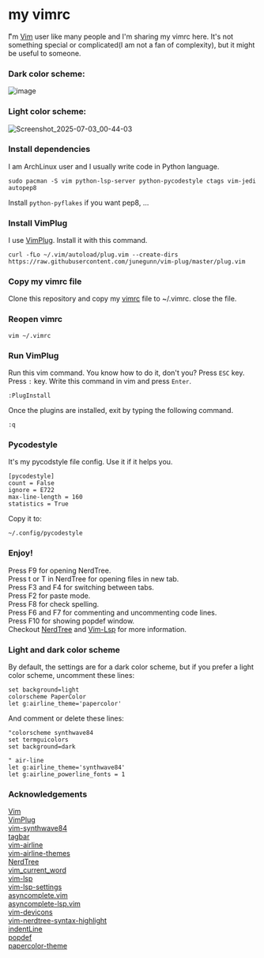 # my vimrc
ّI'm [Vim](https://github.com/vim/vim) user like many people and I'm sharing my vimrc here. It's not something special or complicated(I am not a fan of complexity), but it might be useful to someone.  

### Dark color scheme:  

![image](https://github.com/user-attachments/assets/4c24994c-5921-4d79-a74b-25f1cf3d0890)  


### Light color scheme:  

![Screenshot_2025-07-03_00-44-03](https://github.com/user-attachments/assets/8c1dc9de-e6a4-4310-934d-f5ce25dd32d5)  



### Install dependencies
I am ArchLinux user and I usually write code in Python language.

```
sudo pacman -S vim python-lsp-server python-pycodestyle ctags vim-jedi autopep8

```

Install `python-pyflakes` if you want pep8, ...

### Install VimPlug
I use [VimPlug](https://github.com/junegunn/vim-plug). Install it with this command.

```
curl -fLo ~/.vim/autoload/plug.vim --create-dirs https://raw.githubusercontent.com/junegunn/vim-plug/master/plug.vim
```
### Copy my vimrc file
Clone this repository and copy my [vimrc](https://github.com/alireza-amirsamimi/my_vimrc/blob/master/vimrc) file to ~/.vimrc.
close the file.

### Reopen vimrc

```
vim ~/.vimrc
```

### Run VimPlug
Run this vim command. You know how to do it, don't you? Press `ESC` key. Press `:` key. Write this command in vim and press `Enter`.

```
:PlugInstall
```

Once the plugins are installed, exit by typing the following command.

```
:q
```
### Pycodestyle
It's my pycodstyle file config. Use it if it helps you.

```
[pycodestyle]
count = False
ignore = E722
max-line-length = 160
statistics = True
```

Copy it to:

```
~/.config/pycodestyle
```

### Enjoy!
Press F9 for opening NerdTree.  
Press t or T in NerdTree for opening files in new tab.  
Press F3 and F4 for switching between tabs.  
Press F2 for paste mode.  
Press F8 for check spelling.  
Press F6 and F7 for commenting and uncommenting code lines.  
Press F10 for showing popdef window.  
Checkout [NerdTree](https://github.com/preservim/nerdtree) and [Vim-Lsp](https://github.com/prabirshrestha/vim-lsp/) for more information.

### Light and dark color scheme
By default, the settings are for a dark color scheme, but if you prefer a light color scheme, uncomment these lines:
```
set background=light
colorscheme PaperColor
let g:airline_theme='papercolor'

```
And comment or delete these lines:

```
"colorscheme synthwave84
set termguicolors
set background=dark

" air-line
let g:airline_theme='synthwave84'
let g:airline_powerline_fonts = 1

```
### Acknowledgements  
[Vim](https://github.com/vim/vim)  
[VimPlug](https://github.com/junegunn/vim-plug)  
[vim-synthwave84](https://github.com/artanikin/vim-synthwave84)  
[tagbar](https://github.com/preservim/tagbar)  
[vim-airline](https://github.com/vim-airline/vim-airline)  
[vim-airline-themes](https://github.com/vim-airline/vim-airline-themes)  
[NerdTree](https://github.com/preservim/nerdtree)  
[vim_current_word](https://github.com/dominikduda/vim_current_word)  
[vim-lsp](https://github.com/prabirshrestha/vim-lsp)  
[vim-lsp-settings](https://github.com/mattn/vim-lsp-settings)  
[asyncomplete.vim](https://github.com/prabirshrestha/asyncomplete.vim)  
[asyncomplete-lsp.vim](https://github.com/prabirshrestha/asyncomplete-lsp.vim)  
[vim-devicons](https://github.com/ryanoasis/vim-devicons)  
[vim-nerdtree-syntax-highlight](https://github.com/tiagofumo/vim-nerdtree-syntax-highlight)  
[indentLine](https://github.com/Yggdroot/indentLine)  
[popdef](https://github.com/teppey/popdef)  
[papercolor-theme](https://github.com/NLKNguyen/papercolor-theme)
